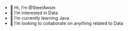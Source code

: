 - 👋 Hi, I’m @SteelAwsm
- 👀 I’m interested in Data
- 🌱 I’m currently learning Java
- 💞️ I’m looking to collaborate on anything related to Data


<!---
SteelAwsm/SteelAwsm is a ✨ special ✨ repository because its `README.md` (this file) appears on your GitHub profile.
You can click the Preview link to take a look at your changes.
--->
